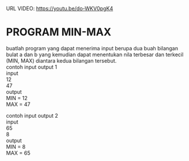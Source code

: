URL VIDEO: https://youtu.be/do-WKV0pgK4
# PROGRAM MIN-MAX
buatlah program yang dapat menerima input berupa dua buah bilangan bulat a dan b yang kemudian dapat menentukan nila terbesar dan terkecil (MIN, MAX) diantara kedua bilangan tersebut.<br>
contoh input output 1<br>
input<br>
12<br>
47<br>
output<br>
MIN = 12<br>
MAX = 47<br>

contoh input output 2<br>
input<br>
65<br>
8<br>
output<br>
MIN = 8<br>
MAX = 65<br>

